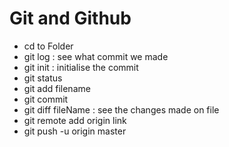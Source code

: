 # Git and Github

- cd to Folder
- git log : see what commit we made
- git init : initialise the commit
- git status
- git add filename
- git commit
- git diff fileName : see the changes made on file
- git remote add origin link
- git push -u origin master

